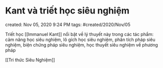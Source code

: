 # Kant và triết học siêu nghiệm

created: Nov 05, 2020 9:24 PM
tags: #created/2020/Nov/05

Triết học [[Immanuel Kant]] nổi bật về lý thuyết này trong các tác phẩm: cảm năng học siêu nghiệm, lô gích học siêu nghiệm, phân tích pháp siêu nghiệm, biện chứng pháp siêu nghiệm, học thuyết siêu nghiệm về phương pháp

[[Tri thức Siêu Nghiệm]]
